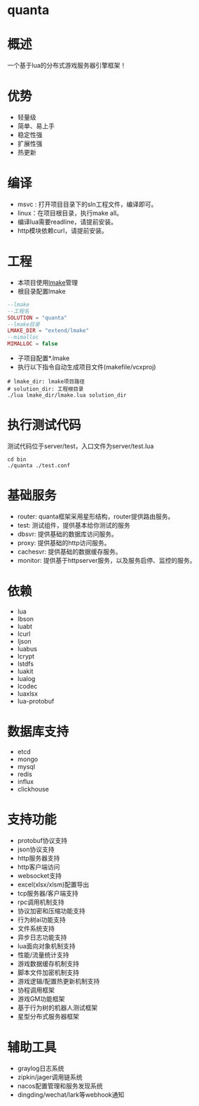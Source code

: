 # quanta

# 概述
一个基于lua的分布式游戏服务器引擎框架！

# 优势
- 轻量级
- 简单、易上手
- 稳定性强
- 扩展性强
- 热更新

# 编译
- msvc : 打开项目目录下的sln工程文件，编译即可。
- linux：在项目根目录，执行make all。
- 编译lua需要readline，请提前安装。
- http模块依赖curl，请提前安装。

# 工程
- 本项目使用[lmake](https://github.com/xiyoo0812/lmake.git)管理
- 根目录配置lmake
```lua
--lmake
--工程名
SOLUTION = "quanta"
--lmake目录
LMAKE_DIR = "extend/lmake"
--mimalloc
MIMALLOC = false
```
- 子项目配置*.lmake
- 执行以下指令自动生成项目文件(makefile/vcxproj)
```shell
# lmake_dir: lmake项目路径
# solution_dir: 工程根目录
./lua lmake_dir/lmake.lua solution_dir
```

# 执行测试代码
测试代码位于server/test，入口文件为server/test.lua
```shell
cd bin
./quanta ./test.conf
```

# 基础服务
- router: quanta框架采用星形结构，router提供路由服务。
- test: 测试组件，提供基本给你测试的服务
- dbsvr: 提供基础的数据库访问服务。
- proxy: 提供基础的http访问服务。
- cachesvr: 提供基础的数据缓存服务。
- monitor: 提供基于httpserver服务，以及服务启停、监控的服务。

# 依赖
- lua
- lbson
- luabt
- lcurl
- ljson
- luabus
- lcrypt
- lstdfs
- luakit
- lualog
- lcodec
- luaxlsx
- lua-protobuf

# 数据库支持
- etcd
- mongo
- mysql
- redis
- influx
- clickhouse

# 支持功能
- protobuf协议支持
- json协议支持
- http服务器支持
- http客户端访问
- websocket支持
- excel(xlsx/xlsm)配置导出
- tcp服务器/客户端支持
- rpc调用机制支持
- 协议加密和压缩功能支持
- 行为树ai功能支持
- 文件系统支持
- 异步日志功能支持
- lua面向对象机制支持
- 性能/流量统计支持
- 游戏数据缓存机制支持
- 脚本文件加密机制支持
- 游戏逻辑/配置热更新机制支持
- 协程调用框架
- 游戏GM功能框架
- 基于行为树的机器人测试框架
- 星型分布式服务器框架

# 辅助工具
- graylog日志系统
- zipkin/jager调用链系统
- nacos配置管理和服务发现系统
- dingding/wechat/lark等webhook通知

